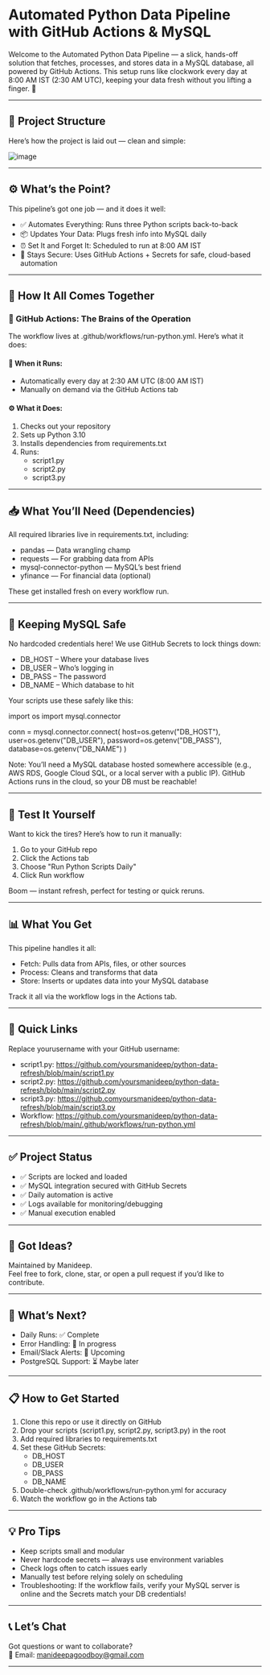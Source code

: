 # Automated Python Data Pipeline with GitHub Actions & MySQL

Welcome to the Automated Python Data Pipeline — a slick, hands-off solution that fetches, processes, and stores data in a MySQL database, all powered by GitHub Actions. This setup runs like clockwork every day at 8:00 AM IST (2:30 AM UTC), keeping your data fresh without you lifting a finger. 🌟

---

## 📁 Project Structure

Here’s how the project is laid out — clean and simple:

![image](https://github.com/user-attachments/assets/8199ff64-af91-463d-85ae-dc928a4a9ab8)

---

## ⚙️ What’s the Point?

This pipeline’s got one job — and it does it well:

- ✅ Automates Everything: Runs three Python scripts back-to-back
- 📦 Updates Your Data: Plugs fresh info into MySQL daily
- ⏰ Set It and Forget It: Scheduled to run at 8:00 AM IST
- 🔐 Stays Secure: Uses GitHub Actions + Secrets for safe, cloud-based automation

---

## 🚀 How It All Comes Together

### 🔄 GitHub Actions: The Brains of the Operation

The workflow lives at .github/workflows/run-python.yml. Here’s what it does:

#### 🔁 When it Runs:
- Automatically every day at 2:30 AM UTC (8:00 AM IST)
- Manually on demand via the GitHub Actions tab

#### ⚙️ What it Does:
1. Checks out your repository
2. Sets up Python 3.10
3. Installs dependencies from requirements.txt
4. Runs:
   - script1.py
   - script2.py
   - script3.py

---

## 📥 What You’ll Need (Dependencies)

All required libraries live in requirements.txt, including:

- pandas — Data wrangling champ
- requests — For grabbing data from APIs
- mysql-connector-python — MySQL’s best friend
- yfinance — For financial data (optional)

These get installed fresh on every workflow run.

---

## 🔐 Keeping MySQL Safe

No hardcoded credentials here! We use GitHub Secrets to lock things down:

- DB_HOST – Where your database lives
- DB_USER – Who’s logging in
- DB_PASS – The password
- DB_NAME – Which database to hit

Your scripts use these safely like this:

import os
import mysql.connector

conn = mysql.connector.connect(
    host=os.getenv("DB_HOST"),
    user=os.getenv("DB_USER"),
    password=os.getenv("DB_PASS"),
    database=os.getenv("DB_NAME")
)

Note: You’ll need a MySQL database hosted somewhere accessible (e.g., AWS RDS, Google Cloud SQL, or a local server with a public IP). GitHub Actions runs in the cloud, so your DB must be reachable!

---

## 🧪 Test It Yourself

Want to kick the tires? Here’s how to run it manually:

1. Go to your GitHub repo
2. Click the Actions tab
3. Choose "Run Python Scripts Daily"
4. Click Run workflow

Boom — instant refresh, perfect for testing or quick reruns.

---

## 📊 What You Get

This pipeline handles it all:

- Fetch: Pulls data from APIs, files, or other sources
- Process: Cleans and transforms that data
- Store: Inserts or updates data into your MySQL database

Track it all via the workflow logs in the Actions tab.

---

## 📌 Quick Links

Replace yourusername with your GitHub username:

- script1.py: https://github.com/yoursmanideep/python-data-refresh/blob/main/script1.py
- script2.py: https://github.com/yoursmanideep/python-data-refresh/blob/main/script2.py
- script3.py: https://github.comyoursmanideep/python-data-refresh/blob/main/script3.py
- Workflow: https://github.com/yoursmanideep/python-data-refresh/blob/main/.github/workflows/run-python.yml

---

## ✅ Project Status

- ✅ Scripts are locked and loaded
- ✅ MySQL integration secured with GitHub Secrets
- ✅ Daily automation is active
- ✅ Logs available for monitoring/debugging
- ✅ Manual execution enabled

---

## 🤝 Got Ideas?

Maintained by Manideep.  
Feel free to fork, clone, star, or open a pull request if you’d like to contribute.

---

## 📅 What’s Next?

- Daily Runs: ✅ Complete
- Error Handling: 🔄 In progress
- Email/Slack Alerts: 🔄 Upcoming
- PostgreSQL Support: ⏳ Maybe later

---

## 📋 How to Get Started

1. Clone this repo or use it directly on GitHub
2. Drop your scripts (script1.py, script2.py, script3.py) in the root
3. Add required libraries to requirements.txt
4. Set these GitHub Secrets:
   - DB_HOST
   - DB_USER
   - DB_PASS
   - DB_NAME
5. Double-check .github/workflows/run-python.yml for accuracy
6. Watch the workflow go in the Actions tab

---

## 💡 Pro Tips

- Keep scripts small and modular
- Never hardcode secrets — always use environment variables
- Check logs often to catch issues early
- Manually test before relying solely on scheduling
- Troubleshooting: If the workflow fails, verify your MySQL server is online and the Secrets match your DB credentials!

---

## 📞 Let’s Chat

Got questions or want to collaborate?  
📧 Email: manideepagoodboy@gmail.com

---
